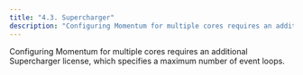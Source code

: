 ```yaml
---
title: "4.3. Supercharger"
description: "Configuring Momentum for multiple cores requires an additional Supercharger license which specifies a maximum number of event loops..."
---
```


Configuring Momentum for multiple cores requires an additional Supercharger license, which specifies a maximum number of event loops.
